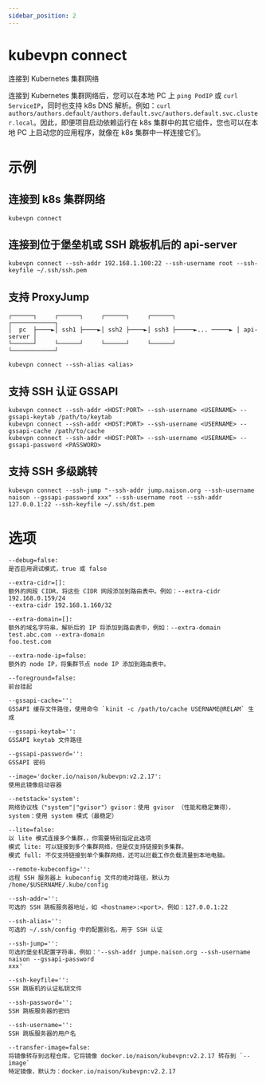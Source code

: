 ```yaml
---
sidebar_position: 2
---
```


# kubevpn connect

连接到 Kubernetes 集群网络

连接到 Kubernetes 集群网络后，您可以在本地 PC 上 `ping PodIP` 或 `curl ServiceIP`，同时也支持 k8s DNS 解析。例如：`curl
authors/authors.default/authors.default.svc/authors.default.svc.cluster.local`。因此，即便项目启动依赖运行在 k8s
集群中的其它组件，您也可以在本地 PC 上启动您的应用程序，就像在 k8s 集群中一样连接它们。

# 示例

## 连接到 k8s 集群网络

```shell
kubevpn connect
```

## 连接到位于堡垒机或 SSH 跳板机后的 api-server

```shell
kubevpn connect --ssh-addr 192.168.1.100:22 --ssh-username root --ssh-keyfile ~/.ssh/ssh.pem
```

## 支持 ProxyJump

```text
┌──────┐     ┌──────┐     ┌──────┐     ┌──────┐                 ┌────────────┐
│  pc  ├────►│ ssh1 ├────►│ ssh2 ├────►│ ssh3 ├─────►... ─────► │ api-server │
└──────┘     └──────┘     └──────┘     └──────┘                 └────────────┘
```

```shell
kubevpn connect --ssh-alias <alias>
```

## 支持 SSH 认证 GSSAPI

```shell
kubevpn connect --ssh-addr <HOST:PORT> --ssh-username <USERNAME> --gssapi-keytab /path/to/keytab
kubevpn connect --ssh-addr <HOST:PORT> --ssh-username <USERNAME> --gssapi-cache /path/to/cache
kubevpn connect --ssh-addr <HOST:PORT> --ssh-username <USERNAME> --gssapi-password <PASSWORD>
```

## 支持 SSH 多级跳转

```shell
kubevpn connect --ssh-jump "--ssh-addr jump.naison.org --ssh-username naison --gssapi-password xxx" --ssh-username root --ssh-addr 127.0.0.1:22 --ssh-keyfile ~/.ssh/dst.pem
```

# 选项

```text
--debug=false:
是否启用调试模式，true 或 false

--extra-cidr=[]:
额外的网段 CIDR，将这些 CIDR 网段添加到路由表中。例如：--extra-cidr 192.168.0.159/24
--extra-cidr 192.168.1.160/32

--extra-domain=[]:
额外的域名字符串，解析后的 IP 将添加到路由表中，例如：--extra-domain test.abc.com --extra-domain
foo.test.com

--extra-node-ip=false:
额外的 node IP，将集群节点 node IP 添加到路由表中。

--foreground=false:
前台挂起

--gssapi-cache='':
GSSAPI 缓存文件路径，使用命令 `kinit -c /path/to/cache USERNAME@RELAM` 生成

--gssapi-keytab='':
GSSAPI keytab 文件路径

--gssapi-password='':
GSSAPI 密码

--image='docker.io/naison/kubevpn:v2.2.17':
使用此镜像启动容器

--netstack='system':
网络协议栈（"system"|"gvisor"）gvisor：使用 gvisor （性能和稳定兼得），system：使用 system 模式（最稳定）

--lite=false:
以 lite 模式连接多个集群，，你需要特别指定此选项
模式 lite: 可以链接到多个集群网络，但是仅支持链接到多集群。
模式 full: 不仅支持链接到单个集群网络，还可以拦截工作负载流量到本地电脑。

--remote-kubeconfig='':
远程 SSH 服务器上 kubeconfig 文件的绝对路径，默认为 /home/$USERNAME/.kube/config

--ssh-addr='':
可选的 SSH 跳板服务器地址，如 <hostname>:<port>，例如：127.0.0.1:22

--ssh-alias='':
可选的 ~/.ssh/config 中的配置别名，用于 SSH 认证

--ssh-jump='':
可选的堡垒机配置字符串，例如：'--ssh-addr jumpe.naison.org --ssh-username naison --gssapi-password
xxx'

--ssh-keyfile='':
SSH 跳板机的认证私钥文件

--ssh-password='':
SSH 跳板服务器的密码

--ssh-username='':
SSH 跳板服务器的用户名

--transfer-image=false:
将镜像转存到远程仓库，它将镜像 docker.io/naison/kubevpn:v2.2.17 转存到 `--image`
特定镜像，默认为：docker.io/naison/kubevpn:v2.2.17
```